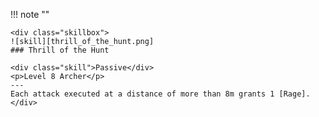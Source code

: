 !!! note ""

    <div class="skillbox">
    ![skill][thrill_of_the_hunt.png]
    ### Thrill of the Hunt

    <div class="skill">Passive</div>
    <p>Level 8 Archer</p>
    ---
    Each attack executed at a distance of more than 8m grants 1 [Rage].
    </div>

